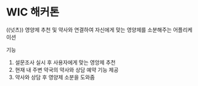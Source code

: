 # WIC 해커톤

((넛츠))
영양제 추천 및 약사와 연결하여 자신에게 맞는 영양제를 소분해주는 어플리케이션

기능
1. 설문조사 실시 후 사용자에게 맞는 영앙제 추천
2. 현재 내 주변 약국의 약사와 상담 예약 기능 제공
3. 약사와 상담 후 영양제 소분을 도와줌
